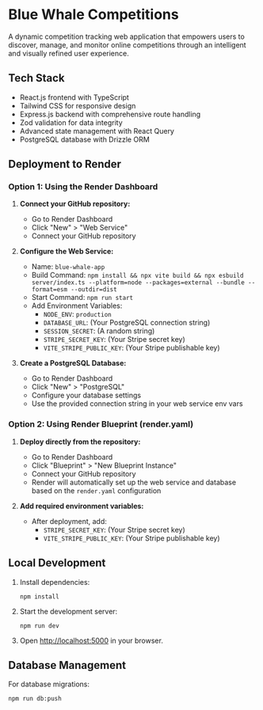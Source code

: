 # Blue Whale Competitions

A dynamic competition tracking web application that empowers users to discover, manage, and monitor online competitions through an intelligent and visually refined user experience.

## Tech Stack

- React.js frontend with TypeScript
- Tailwind CSS for responsive design
- Express.js backend with comprehensive route handling
- Zod validation for data integrity
- Advanced state management with React Query
- PostgreSQL database with Drizzle ORM

## Deployment to Render

### Option 1: Using the Render Dashboard

1. **Connect your GitHub repository:**
   - Go to Render Dashboard
   - Click "New" > "Web Service"
   - Connect your GitHub repository

2. **Configure the Web Service:**
   - Name: `blue-whale-app`
   - Build Command: `npm install && npx vite build && npx esbuild server/index.ts --platform=node --packages=external --bundle --format=esm --outdir=dist`
   - Start Command: `npm run start`
   - Add Environment Variables:
     - `NODE_ENV`: `production`
     - `DATABASE_URL`: (Your PostgreSQL connection string)
     - `SESSION_SECRET`: (A random string)
     - `STRIPE_SECRET_KEY`: (Your Stripe secret key)
     - `VITE_STRIPE_PUBLIC_KEY`: (Your Stripe publishable key)

3. **Create a PostgreSQL Database:**
   - Go to Render Dashboard
   - Click "New" > "PostgreSQL"
   - Configure your database settings
   - Use the provided connection string in your web service env vars

### Option 2: Using Render Blueprint (render.yaml)

1. **Deploy directly from the repository:**
   - Go to Render Dashboard
   - Click "Blueprint" > "New Blueprint Instance"
   - Connect your GitHub repository
   - Render will automatically set up the web service and database based on the `render.yaml` configuration

2. **Add required environment variables:**
   - After deployment, add:
     - `STRIPE_SECRET_KEY`: (Your Stripe secret key)
     - `VITE_STRIPE_PUBLIC_KEY`: (Your Stripe publishable key)

## Local Development

1. Install dependencies:
   ```
   npm install
   ```

2. Start the development server:
   ```
   npm run dev
   ```

3. Open [http://localhost:5000](http://localhost:5000) in your browser.

## Database Management

For database migrations:
```
npm run db:push
```